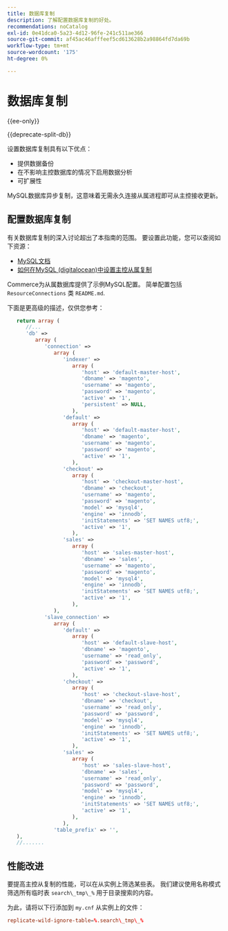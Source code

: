 ```yaml
---
title: 数据库复制
description: 了解配置数据库复制的好处。
recommendations: noCatalog
exl-id: 0e41dca0-5a23-4d12-96fe-241c511ae366
source-git-commit: af45ac46afffeef5cd613628b2a98864fd7da69b
workflow-type: tm+mt
source-wordcount: '175'
ht-degree: 0%

---
```


# 数据库复制

{{ee-only}}

{{deprecate-split-db}}

设置数据库复制具有以下优点：

- 提供数据备份
- 在不影响主控数据库的情况下启用数据分析
- 可扩展性

MySQL数据库异步复制，这意味着无需永久连接从属进程即可从主控接收更新。

## 配置数据库复制

有关数据库复制的深入讨论超出了本指南的范围。 要设置此功能，您可以查阅如下资源：

- [MySQL文档](https://dev.mysql.com/doc/refman/5.6/en/replication.html)
- [如何在MySQL (digitalocean)中设置主控从属复制](https://www.digitalocean.com/community/tutorials/how-to-set-up-replication-in-mysql)

Commerce为从属数据库提供了示例MySQL配置。 简单配置包括 `ResourceConnections` 类 `README.md`.

下面是更高级的描述，仅供您参考：

```php
   return array (
      //...
      'db' =>
         array (
            'connection' =>
               array (
                  'indexer' =>
                     array (
                        'host' => 'default-master-host',
                        'dbname' => 'magento',
                        'username' => 'magento',
                        'password' => 'magento',
                        'active' => '1',
                        'persistent' => NULL,
                     ),
                  'default' =>
                     array (
                        'host' => 'default-master-host',
                        'dbname' => 'magento',
                        'username' => 'magento',
                        'password' => 'magento',
                        'active' => '1',
                     ),
                  'checkout' =>
                     array (
                        'host' => 'checkout-master-host',
                        'dbname' => 'checkout',
                        'username' => 'magento',
                        'password' => 'magento',
                        'model' => 'mysql4',
                        'engine' => 'innodb',
                        'initStatements' => 'SET NAMES utf8;',
                        'active' => '1',
                     ),
                  'sales' =>
                     array (
                        'host' => 'sales-master-host',
                        'dbname' => 'sales',
                        'username' => 'magento',
                        'password' => 'magento',
                        'model' => 'mysql4',
                        'engine' => 'innodb',
                        'initStatements' => 'SET NAMES utf8;',
                        'active' => '1',
                     ),
               ),
            'slave_connection' =>
               array (
                  'default' =>
                     array (
                        'host' => 'default-slave-host',
                        'dbname' => 'magento',
                        'username' => 'read_only',
                        'password' => 'password',
                        'active' => '1',
                     ),
                  'checkout' =>
                     array (
                        'host' => 'checkout-slave-host',
                        'dbname' => 'checkout',
                        'username' => 'read_only',
                        'password' => 'password',
                        'model' => 'mysql4',
                        'engine' => 'innodb',
                        'initStatements' => 'SET NAMES utf8;',
                        'active' => '1',
                     ),
                  'sales' =>
                     array (
                        'host' => 'sales-slave-host',
                        'dbname' => 'sales',
                        'username' => 'read_only',
                        'password' => 'password',
                        'model' => 'mysql4',
                        'engine' => 'innodb',
                        'initStatements' => 'SET NAMES utf8;',
                        'active' => '1',
                     ),
                  ),
               'table_prefix' => '',
   ),
   //.......
```

## 性能改进

要提高主控从复制的性能，可以在从实例上筛选某些表。 我们建议使用名称模式筛选所有临时表 `search\_tmp\_%` 用于目录搜索的内容。

为此，请将以下行添加到 `my.cnf` 从实例上的文件：

```conf
replicate-wild-ignore-table=%.search\_tmp\_%
```
